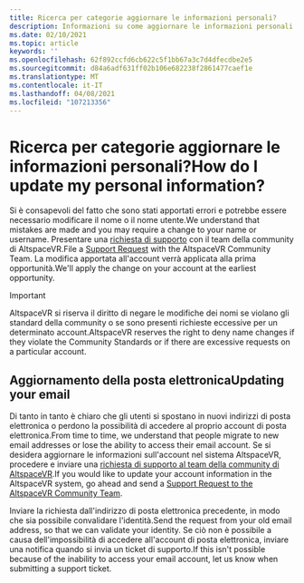 ```yaml
---
title: Ricerca per categorie aggiornare le informazioni personali?
description: Informazioni su come aggiornare le informazioni personali e l'indirizzo di posta elettronica nell'account AltspaceVR o archiviare un problema di supporto.
ms.date: 02/10/2021
ms.topic: article
keywords: ''
ms.openlocfilehash: 62f892ccfd6cb622c5f1bb67a3c7d4dfecdbe2e5
ms.sourcegitcommit: d84a6adf631ff02b106e682238f2861477caef1e
ms.translationtype: MT
ms.contentlocale: it-IT
ms.lasthandoff: 04/08/2021
ms.locfileid: "107213356"
---
```

# <a name="how-do-i-update-my-personal-information"></a><span data-ttu-id="d2ddb-103">Ricerca per categorie aggiornare le informazioni personali?</span><span class="sxs-lookup"><span data-stu-id="d2ddb-103">How do I update my personal information?</span></span>

<span data-ttu-id="d2ddb-104">Si è consapevoli del fatto che sono stati apportati errori e potrebbe essere necessario modificare il nome o il nome utente.</span><span class="sxs-lookup"><span data-stu-id="d2ddb-104">We understand that mistakes are made and you may require a change to your name or username.</span></span> <span data-ttu-id="d2ddb-105">Presentare una [richiesta di supporto](https://help.altvr.com/hc/requests/new) con il team della community di AltspaceVR.</span><span class="sxs-lookup"><span data-stu-id="d2ddb-105">File a [Support Request](https://help.altvr.com/hc/requests/new) with the AltspaceVR Community Team.</span></span> <span data-ttu-id="d2ddb-106">La modifica apportata all'account verrà applicata alla prima opportunità.</span><span class="sxs-lookup"><span data-stu-id="d2ddb-106">We'll apply the change on your account at the earliest opportunity.</span></span>

> [!IMPORTANT]
> <span data-ttu-id="d2ddb-107">AltspaceVR si riserva il diritto di negare le modifiche dei nomi se violano gli standard della community o se sono presenti richieste eccessive per un determinato account.</span><span class="sxs-lookup"><span data-stu-id="d2ddb-107">AltspaceVR reserves the right to deny name changes if they violate the Community Standards or if there are excessive requests on a particular account.</span></span>

## <a name="updating-your-email"></a><span data-ttu-id="d2ddb-108">Aggiornamento della posta elettronica</span><span class="sxs-lookup"><span data-stu-id="d2ddb-108">Updating your email</span></span>

<span data-ttu-id="d2ddb-109">Di tanto in tanto è chiaro che gli utenti si spostano in nuovi indirizzi di posta elettronica o perdono la possibilità di accedere al proprio account di posta elettronica.</span><span class="sxs-lookup"><span data-stu-id="d2ddb-109">From time to time, we understand that people migrate to new email addresses or lose the ability to access their email account.</span></span> <span data-ttu-id="d2ddb-110">Se si desidera aggiornare le informazioni sull'account nel sistema AltspaceVR, procedere e inviare una [richiesta di supporto al team della community di AltspaceVR](https://help.altvr.com/hc/requests/new).</span><span class="sxs-lookup"><span data-stu-id="d2ddb-110">If you would like to update your account information in the AltspaceVR system, go ahead and send a [Support Request to the AltspaceVR Community Team](https://help.altvr.com/hc/requests/new).</span></span> 

<span data-ttu-id="d2ddb-111">Inviare la richiesta dall'indirizzo di posta elettronica precedente, in modo che sia possibile convalidare l'identità.</span><span class="sxs-lookup"><span data-stu-id="d2ddb-111">Send the request from your old email address, so that we can validate your identity.</span></span> <span data-ttu-id="d2ddb-112">Se ciò non è possibile a causa dell'impossibilità di accedere all'account di posta elettronica, inviare una notifica quando si invia un ticket di supporto.</span><span class="sxs-lookup"><span data-stu-id="d2ddb-112">If this isn't possible because of the inability to access your email account, let us know when submitting a support ticket.</span></span>